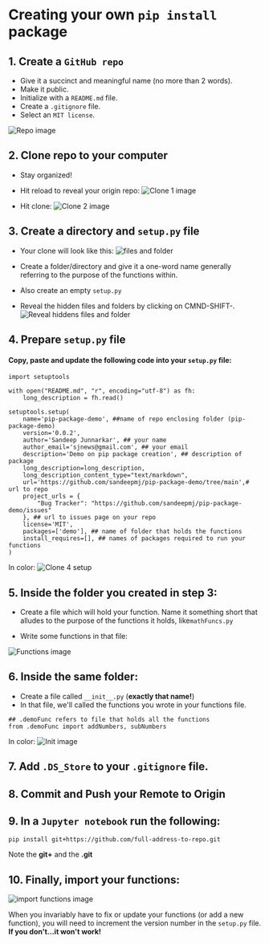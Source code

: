 # Creating your own ```pip install``` package

## 1. Create a ```GitHub repo```

- Give it a succinct and meaningful name (no more than 2 words).
- Make it public.
- Initialize with a ```README.md``` file.
- Create a ```.gitignore``` file.
- Select an ```MIT license```.

![Repo image](/images/01-create-repo.png)

## 2. Clone repo to your computer
- Stay organized!
- Hit reload to reveal your origin repo:
![Clone 1 image](/images/02A-clone.png)

- Hit clone:
![Clone 2 image](/images/02B-clone.png)

## 3. Create a directory and ```setup.py``` file
- Your clone will look like this:
![files and folder](/images/03A-organization.png)

- Create a folder/directory and give it a one-word name generally referring to the purpose of the functions within.
- Also create an empty ```setup.py```
- Reveal the hidden files and folders by clicking on CMND-SHIFT-.
![Reveal hiddens files and folder](/images/03B-organization.png)

## 4. Prepare ```setup.py``` file
#### Copy, paste and update the following code into your ```setup.py``` file:

```
import setuptools

with open("README.md", "r", encoding="utf-8") as fh:
    long_description = fh.read()

setuptools.setup(
    name='pip-package-demo', ##name of repo enclosing folder (pip-package-demo)
    version='0.0.2',
    author='Sandeep Junnarkar', ## your name
    author_email='sjnews@gmail.com', ## your email
    description='Demo on pip package creation', ## description of package
    long_description=long_description,
    long_description_content_type="text/markdown",
    url='https://github.com/sandeepmj/pip-package-demo/tree/main',# url to repo
    project_urls = {
        "Bug Tracker": "https://github.com/sandeepmj/pip-package-demo/issues"
    }, ## url to issues page on your repo
    license='MIT',
    packages=['demo'], ## name of folder that holds the functions
    install_requires=[], ## names of packages required to run your functions
)
```

In color:
![Clone 4 setup](/images/04-setup.png)

## 5. Inside the folder you created in step 3:

- Create a file which will hold your function. Name it something short that alludes to the purpose of the functions it holds, like```mathFuncs.py```

- Write some functions in that file:

![Functions image](/images/05A-fucntions.png)

## 6. Inside the same folder:

- Create a file called ```__init__.py``` (**exactly that name!**) 
- In that file, we'll called the functions you wrote in your functions file.

```
## .demoFunc refers to file that holds all the functions
from .demoFunc import addNumbers, subNumbers
```

In color:
![Init image](/images/06A-init.png)

## 7. Add ```.DS_Store``` to your ```.gitignore``` file.

## 8. Commit and Push your Remote to Origin

## 9. In a ```Jupyter notebook``` run the following:

```pip install git+https://github.com/full-address-to-repo.git```

Note the **git+** and the **.git**

## 10. Finally, import your functions:
![import functions image](/images/10A-import.png)

When you invariably have to fix or update your functions (or add a new function), you will need to increment the version number in the ```setup.py``` file. **If you don't...it won't work!**